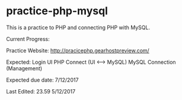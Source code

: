 # practice-php-mysql
This is a practice to PHP and connecting PHP with MySQL.

Current Progress:

Practice Website:
http://pracicephp.gearhostpreview.com/

Expected:
Login UI
PHP Connect (UI <--> MySQL)
MySQL Connection (Management)

Expected due date: 7/12/2017

Last Edited: 23.59 5/12/2017

